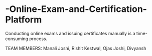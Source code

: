 # -Online-Exam-and-Certification-Platform

Conducting online  exams and issuing certificates manually is a time-consuming process.


TEAM MEMBERS:
Manali Joshi,
Rishit Kestwal,
Ojas Joshi,
Divyansh
